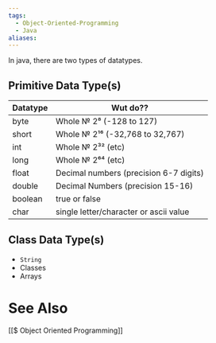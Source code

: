 ```yaml
---
tags:
  - Object-Oriented-Programming
  - Java
aliases:
---
```

In java, there are two types of datatypes. 

## Primitive Data Type(s)

| Datatype | Wut do??                               |
| -------- | -------------------------------------- |
| byte     | Whole № 2⁸ (-128 to 127)               |
| short    | Whole № 2¹⁶ (-32,768 to 32,767)        |
| int      | Whole № 2³² (etc)                      |
| long     | Whole № 2⁶⁴ (etc)                      |
| float    | Decimal numbers (precision 6-7 digits) |
| double   | Decimal Numbers (precision 15-16)      |
| boolean  | true or false                          |
| char     | single letter/character or ascii value |

## Class Data Type(s)
- `String`
- Classes
- Arrays

# See Also
[[$ Object Oriented Programming]]
